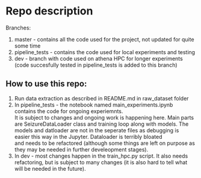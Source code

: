 # Repo description
Branches:

1. master - contains all the code used for the project, not updated for quite some time
2. pipeline_tests - contains the code used for local experiments and testing
3. dev - branch with code used on athena HPC for longer experiments (code succesfully tested in pipeline_tests is added to this branch)

## How to use this repo:

1. Run data extraction as described in README.md in raw_dataset folder
2. In pipeline_tests - the notebook named main_experiments.ipynb contains the code for ongoing experiemnts. \
It is subject to changes and ongoing work is happening here. Main parts are SeizureDataLoader class and training loop along with models.
The models and datloader are not in the seperate files as debugging is easier this way in the Jupyter. Dataloader is terribly bloated \
and needs to be refactored (although some things are left on purpose as they may be needed in further develeopment stages).
3. In dev - most changes happen in the train_hpc.py script. It also needs refactoring, but is subject to many changes (it is also hard to tell what will be needed in the future).